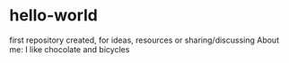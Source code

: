 # hello-world
first repository created, for ideas, resources or sharing/discussing
About me: I like chocolate and bicycles
